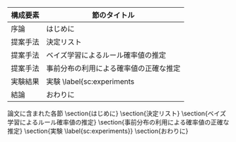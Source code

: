 構成要素 | 節のタイトル
 --- | --- 
序論 | はじめに
提案手法 | 決定リスト
提案手法 | ベイズ学習によるルール確率値の推定
提案手法 | 事前分布の利用による確率値の正確な推定
実験結果 | 実験 \label{sc:experiments
結論 | おわりに

論文に含まれた各節
\section{はじめに}
\section{決定リスト}
\section{ベイズ学習によるルール確率値の推定}
\section{事前分布の利用による確率値の正確な推定}
\section{実験 \label{sc:experiments}}
\section{おわりに}

